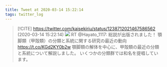 ```yaml
---
title: Tweet at 2020-03-14 15:22:14
tags: twitter_log
---
```


> [!CITE] https://twitter.com/kaisekiriu/status/1238712021467586562 (2020-03-14 15:22:14)
> ![](https://twitter.com/kaisekiriu/status/1238712021467586562)
> RT @Hayato_1117: 総説が出版されました！
> 顎脚類（甲殻類）の分類と系統に関する研究の最近の動向
> https://t.co/KGd2KY0b2w
> 顎脚類の解体を中心に、甲殻類の最近の分類と系統について解説しました。
> いくつかの分類群では和名を提唱しています。
